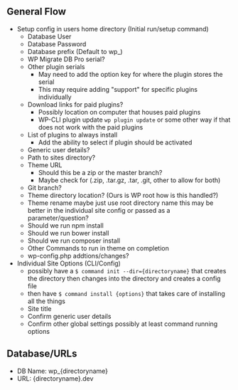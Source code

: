 ## General Flow
- Setup config in users home directory (Initial run/setup command)
    - Database User
    - Database Password
    - Database prefix (Default to wp_)
    - WP Migrate DB Pro serial?
    - Other plugin serials
        - May need to add the option key for where the plugin stores the serial
        - This may require adding "support" for specific plugins individually
    - Download links for paid plugins?
        - Possibly location on computer that houses paid plugins
        - WP-CLI plugin update `wp plugin update` or some other way if that does not work with the paid plugins
    - List of plugins to always install
        - Add the ability to select if plugin should be activated
    - Generic user details?
    - Path to sites directory?
    - Theme URL
        - Should this be a zip or the master branch?
        - Maybe check for (.zip, .tar.gz, .tar, .git, other to allow for both)
    - Git branch?
    - Theme directory location? (Ours is WP root how is this handled?)
    - Theme rename maybe just use root directory name this may be better in the individual site config or passed as a parameter/question?
    - Should we run npm install
    - Should we run bower install
    - Should we run composer install
    - Other Commands to run in theme on completion
    - wp-config.php addtions/changes?
- Individual Site Options (CLI/Config)
    - possibly have a `$ command init --dir={directoryname}` that creates the directory then changes into the directory and creates a config file
    - then have `$ command install {options}` that takes care of installing all the things
    - Site title
    - Confirm generic user details
    - Confirm other global settings possibly at least command running options

## Database/URLs
- DB Name: wp_{directoryname}
- URL: {directoryname}.dev
